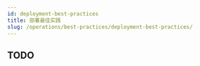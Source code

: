 ```yaml
---
id: deployment-best-practices
title: 部署最佳实践
slug: /operations/best-practices/deployment-best-practices/
---
```


## TODO